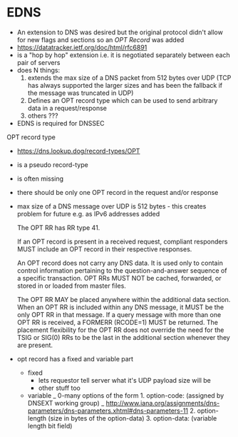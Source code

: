 # EDNS

- An extension to DNS was desired but the original protocol didn't allow for new
  flags and sections so an _OPT Record_ was added
- https://datatracker.ietf.org/doc/html/rfc6891
- is a "hop by hop" extension i.e. it is negotiated separately between each pair
  of servers
- does N things:
    1. extends the max size of a DNS packet from 512 bytes over UDP (TCP has
       always supported the larger sizes and has been the fallback if the
       message was truncated in UDP)
    2. Defines an OPT record type which can be used to send arbitrary data in a
       request/response
    3. others ???
- EDNS is required for DNSSEC

OPT record type

- https://dns.lookup.dog/record-types/OPT
- is a pseudo record-type
- is often missing
- there should be only one OPT record in the request and/or response
- max size of a DNS message over UDP is 512 bytes - this creates problem for
  future e.g. as IPv6 addresses added

    The OPT RR has RR type 41.

    If an OPT record is present in a received request, compliant responders MUST
    include an OPT record in their respective responses.

    An OPT record does not carry any DNS data. It is used only to contain
    control information pertaining to the question-and-answer sequence of a
    specific transaction. OPT RRs MUST NOT be cached, forwarded, or stored in or
    loaded from master files.

    The OPT RR MAY be placed anywhere within the additional data section. When
    an OPT RR is included within any DNS message, it MUST be the only OPT RR in
    that message. If a query message with more than one OPT RR is received, a
    FORMERR (RCODE=1) MUST be returned. The placement flexibility for the OPT RR
    does not override the need for the TSIG or SIG(0) RRs to be the last in the
    additional section whenever they are present.

- opt record has a fixed and variable part
    - fixed
        - lets requestor tell server what it's UDP payload size will be
        - other stuff too
    - variable _ 0-many options of the form 1. option-code: (assigned by DNSEXT
      working group) _
      http://www.iana.org/assignments/dns-parameters/dns-parameters.xhtml#dns-parameters-11 2.
      option-length (size in bytes of the option-data) 3. option-data: (variable
      length bit field)
